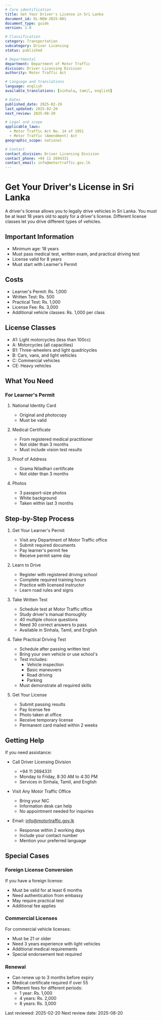 ```yaml
---
# Core identification
title: Get Your Driver's License in Sri Lanka
document_id: DL-NEW-2025-001
document_type: guide
version: 1.0

# Classification
category: Transportation
subcategory: Driver Licensing
status: published

# Departmental
department: Department of Motor Traffic
division: Driver Licensing Division
authority: Motor Traffic Act

# Language and translations
language: english
available_translations: [sinhala, tamil, english]

# Dates
published_date: 2025-02-20
last_updated: 2025-02-20
next_review: 2025-08-20

# Legal and scope
applicable_laws: 
  - Motor Traffic Act No. 14 of 1951
  - Motor Traffic (Amendment) Act
geographic_scope: national

# Contact
contact_division: Driver Licensing Division
contact_phone: +94 11 2694331
contact_email: info@motortraffic.gov.lk
---
```


# Get Your Driver's License in Sri Lanka

A driver's license allows you to legally drive vehicles in Sri Lanka. You must be at least 18 years old to apply for a driver's license. Different license classes let you drive different types of vehicles.

## Important Information

- Minimum age: 18 years
- Must pass medical test, written exam, and practical driving test
- License valid for 8 years
- Must start with Learner's Permit

## Costs
- Learner's Permit: Rs. 1,000
- Written Test: Rs. 500
- Practical Test: Rs. 1,000
- License Fee: Rs. 3,000
- Additional vehicle classes: Rs. 1,000 per class

## License Classes
- A1: Light motorcycles (less than 100cc)
- A: Motorcycles (all capacities)
- B1: Three-wheelers and light quadricycles
- B: Cars, vans, and light vehicles
- C: Commercial vehicles
- CE: Heavy vehicles

## What You Need

### For Learner's Permit
1. National Identity Card
   - Original and photocopy
   - Must be valid

2. Medical Certificate
   - From registered medical practitioner
   - Not older than 3 months
   - Must include vision test results

3. Proof of Address
   - Grama Niladhari certificate
   - Not older than 3 months

4. Photos
   - 3 passport-size photos
   - White background
   - Taken within last 3 months

## Step-by-Step Process

1. Get Your Learner's Permit
   - Visit any Department of Motor Traffic office
   - Submit required documents
   - Pay learner's permit fee
   - Receive permit same day

2. Learn to Drive
   - Register with registered driving school
   - Complete required training hours
   - Practice with licensed instructor
   - Learn road rules and signs

3. Take Written Test
   - Schedule test at Motor Traffic office
   - Study driver's manual thoroughly
   - 40 multiple choice questions
   - Need 30 correct answers to pass
   - Available in Sinhala, Tamil, and English

4. Take Practical Driving Test
   - Schedule after passing written test
   - Bring your own vehicle or use school's
   - Test includes:
     * Vehicle inspection
     * Basic maneuvers
     * Road driving
     * Parking
   - Must demonstrate all required skills

5. Get Your License
   - Submit passing results
   - Pay license fee
   - Photo taken at office
   - Receive temporary license
   - Permanent card mailed within 2 weeks

## Getting Help

If you need assistance:

- Call Driver Licensing Division
    - +94 11 2694331
    - Monday to Friday, 8:30 AM to 4:30 PM
    - Services in Sinhala, Tamil, and English

- Visit Any Motor Traffic Office
    - Bring your NIC
    - Information desk can help
    - No appointment needed for inquiries

- Email: info@motortraffic.gov.lk
    - Response within 2 working days
    - Include your contact number
    - Mention your preferred language

## Special Cases

### Foreign License Conversion
If you have a foreign license:
- Must be valid for at least 6 months
- Need authentication from embassy
- May require practical test
- Additional fee applies

### Commercial Licenses
For commercial vehicle licenses:
- Must be 21 or older
- Need 3 years experience with light vehicles
- Additional medical requirements
- Special endorsement test required

### Renewal
- Can renew up to 3 months before expiry
- Medical certificate required if over 55
- Different fees for different periods:
  * 1 year: Rs. 1,000
  * 4 years: Rs. 2,000
  * 8 years: Rs. 3,000

Last reviewed: 2025-02-20
Next review date: 2025-08-20
